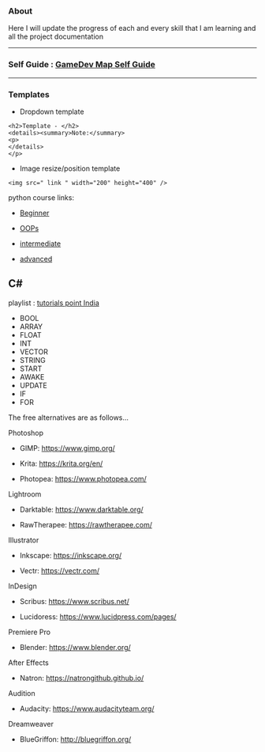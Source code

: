 ### About
Here I will update the progress of each and every skill that I am learning and all the project documentation  

---  
  
### Self Guide : [GameDev Map Self Guide](https://gamedevmap.com/)  

---  

### Templates  
  
  
- Dropdown template
```
<h2>Template - </h2>  
<details><summary>Note:</summary>  
<p>   
</details>
</p>
```


- Image resize/position template  
```
<img src=" link " width="200" height="400" />
```

python course links:  
- [Beginner](https://www.youtube.com/watch?v=YfO28Ihehbk&t=11855s)

- [OOPs](https://www.youtube.com/watch?v=Ej_02ICOIgs&list=WL&index=43)

- [intermediate](https://www.youtube.com/watch?v=HGOBQPFzWKo&t=19853s)

- [advanced](https://www.youtube.com/playlist?list=PL7yh-TELLS1FuqLSjl5bgiQIEH25VEmIc)


## C#

playlist : [tutorials point India](https://www.youtube.com/watch?v=MhdxhUgSpFw&list=PLWPirh4EWFpFYePpf3E3AI8LT4NInNoIM)
- BOOL
- ARRAY
- FLOAT
- INT
- VECTOR
- STRING
- START 
- AWAKE
- UPDATE
- IF
- FOR


The free alternatives are as follows...

Photoshop
- GIMP: https://www.gimp.org/

- Krita: https://krita.org/en/

- Photopea: https://www.photopea.com/


Lightroom
- Darktable: https://www.darktable.org/

- RawTherapee: https://rawtherapee.com/


Illustrator
- Inkscape: https://inkscape.org/

- Vectr: https://vectr.com/


InDesign
- Scribus: https://www.scribus.net/

- Lucidoress: https://www.lucidpress.com/pages/


Premiere Pro
- Blender: https://www.blender.org/


After Effects
- Natron: https://natrongithub.github.io/


Audition
- Audacity: https://www.audacityteam.org/


Dreamweaver
- BlueGriffon: http://bluegriffon.org/



